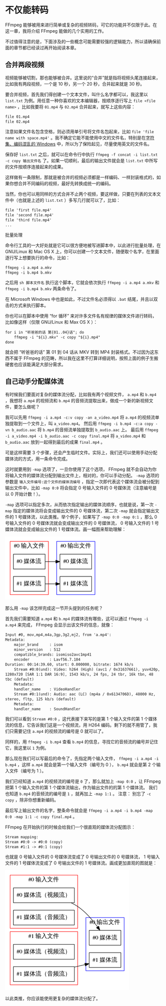 # 不仅能转码

FFmpeg 能够被用来进行简单或复杂的视频转码，可它的功能并不仅限于此。在这一章，我将介绍 FFmpeg 能做的几个实用的工作。

不过值得注意的是，下面涉及的一些概念可能需要较强的逻辑能力，所以请确保前面的章节都已经读过再开始阅读本章。

## 合并两段视频

视频能够被切割，那也能够被合并。这里说的“合并”就是指将视频头尾连接起来，比如我有两段视频，一个是 10 秒，另一个 20 秒，合并起来就是 30 秒。

要合并视频，首先我们得创建一个文本文件，叫什么名字都可以，我这里以 `list.txt` 为例。用任意一种你喜欢的文本编辑器，按顺序逐行写上 `file <file name>` ，比如我要将 `01.mp4` 与 `02.mp4` 合并起来，就写上这些内容：

    file 01.mp4
    file 02.mp4

注意如果文件名包含空格，则必须用单引号将文件名包起来，比如 `file 'file name with space.mp4'` 。我不确定它能不能使用中文的文件名，特别是在[字符集、编码混乱的 Windows](http://www.zhihu.com/question/20650946) 中，所以为了保险起见，尽量使用英文的文件名。

保存好 `list.txt` 之后，就可以在命令行中执行 `ffmpeg -f concat -i list.txt -c copy 输出文件名` 了。如果一切顺利，最后的输出文件就会是 `list.txt` 中所写的文件按顺序连接起来的成果。

这样做有一条限制，那就是被合并的视频必须都是一样编码、一样封装格式的，如果你想合并不同编码的视频，最好先转换成统一的编码。

当然，你也可以用同样的方式合并不止两个视频，要这样做，只要在列表的文本文件中（也就是上述的 `list.txt` ）多写几行就可以了，比如：

    file 'first file.mp4'
    file 'second file.mp4'
    file 'third file.mp4'
    ...

批量处理

命令行工具的一大好处就是它可以很方便地被写进脚本中，以此进行批量处理，在 GNU/Linux 和 Mac OS X 上，你可以创建一个文本文件，随便取个名字，在里面逐行写上想要执行的命令，比如：

    ffmpeg -i a.mp4 a.mkv
    ffmpeg -i b.mp4 b.mkv

之后用 `sh 脚本文件名` 执行这个脚本，它就会依次执行 `ffmpeg -i a.mp4 a.mkv` 和 `ffmpeg -i b.mp4 b.mkv` 两条命令了。

在 Microsoft Windows 中也是如此，不过文件名必须得以 `.bat` 结尾，并且以双击的方式来执行脚本。

你也可以在脚本中使用 “for 循环” 来对许多文件名有规律的媒体文件进行转码，比如像这样（仅限 GNU/Linux 和 Max OS X ）：

    for i in "听爸爸的话 第{01..04}话"; do
        ffmpeg -i "${i}.mkv" -c copy "${i}.mp4"
    done

就会把 “听爸爸的话” 第 01 到 04 话从 MKV 转到 MP4 封装格式。不过因为这东西不属于 FFmpeg 的范畴，所以我在这里不打算详细说明，按照上面的例子生搬硬套也应该能满足大部分需求。

## 自己动手分配媒体流

有时候我们要面对复杂的媒体流分配，比如我有两个视频文件， `a.mp4` 和 `b.mp4` ，我想将 `a.mp4` 的视频流和 `b.mp4` 的音频流提取出来，做成一个新的新视频文件，要怎么做呢？

我可以先用 `ffmpeg -i a.mp4 -c:v copy -an a_video.mp4` 将 `a.mp4` 的视频流单独提取到一个文件上，叫 `a_video.mp4`。
然后用 `ffmpeg -i b.mp4 -c:a copy -vn b_audio.aac` 将 `b.mp4` 的音频流单独提取到 `b_audio.aac` 上。
最后用 `ffmpeg -i a_video.mp4 -i b_audio.aac -c copy final.mp4` 将 `a_video.mp4` 和 `b_audio.aac` 放到一起得到最后的成果 `final.mp4` 。

可是这样需要 3 个步骤，还会产生临时文件。实际上，我们还可以使用手动分配媒体流的方式，用一条命令完成。

这时就要用到 `-map` 选项了，一旦你使用了这个选项， FFmpeg 就不会自动为你将输入文件的媒体流分配到输出文件上，相对的，你可以手动分配。 `-map` 选项的参数是 `输入文件编号:这个文件的媒体流编号` ，指定一次即代表这个媒体流会被分配到输出文件中，比如 `-map 0:0` 将会指定 0 号输入文件的 0 号媒体流（注意编号是以 0 开始计数！）。

`-map` 选项可以指定多次，从而依次指定输出的媒体流顺序，也就是说，第一次 `-map` 指定的媒体流将会变成输出文件的 0 号媒体流，第二次 `-map` 就会指定输出文件的 1 号媒体流，以此类推。举个例子，如果写了 `-map 0:0 -map 0:1` ，那么 0 号输入文件的 0 号媒体流就会变成输出文件的 0 号媒体流， 0 号输入文件的 1 号媒体流就会变成输出文件的 1 号媒体流。画一幅图来帮助理解：

![](image/Stream-map-simple.png)

那么用 `-map` 该怎样完成这一节开头提到的任务呢？

首先我们需要知道 `a.mp4` 和 `b.mp4` 的媒体流有哪些，这可以通过 `ffmpeg -i a.mp4` 来完成， FFmpeg 会显示出该文件的信息，就像：

    Input #0, mov,mp4,m4a,3gp,3g2,mj2, from 'a.mp4':
    Metadata:
        major_brand     : isom
        minor_version   : 512
        compatible_brands: isomiso2avc1mp41
        encoder         : Lavf56.7.104
    Duration: 00:14:39.60, start: 0.000000, bitrate: 1674 kb/s
        Stream #0:0(und): Video: h264 (High) (avc1 / 0x31637661), yuv420p, 1280x720 [SAR 1:1 DAR 16:9], 1543 kb/s, 24 fps, 24 tbr, 16k tbn, 48 tbc (default)
        Metadata:
        handler_name    : VideoHandler
        Stream #0:1(und): Audio: aac (LC) (mp4a / 0x6134706D), 48000 Hz, stereo, fltp, 125 kb/s (default)
        Metadata:
        handler_name    : SoundHandler

我们可以看到 `Stream #0:0` ，这代表接下来写的是第 1 个输入文件的第 1 个媒体流的信息，它告诉我们这是一个视频流，用 H264 编码。剩下的就不用管了，我们只需要记住 `a.mp4` 的视频流的编号是 0 就可以了。

同样的，用 `ffmpeg -i b.mp4` 查看 `b.mp4` 的信息，寻找它的音频流的编号并记住它，我这里以 `1` 为例。

那么现在我们可以写最后的命令了，先指定两个输入文件， `ffmpeg -i a.mp4 -i b.mp4` ，这样 `a.mp4` 就会是第一个输入文件（编号为 0 ）， `b.mp4` 就会是第 2 个输入文件（编号为 1 ）。

我们已经知道 `a.mp4` 的视频流的编号是 `0` 了，那么就加上 `-map 0:0` ，让 FFmpeg 把第 1 个输入文件的第 1 个媒体流输出，作为输出文件的的第 1 个媒体流。 我们也知道 `b.mp4` 的音频流的编号是 `1` ，就再加上 `-map 1:1` 。
注意： 别忘了 `-c copy` ，除非你想重新编码。

最后写上输出文件的名字，整条命令就会是 `ffmpeg -i a.mp4 -i b.mp4 -map 0:0 -map 1:1 -c copy final.mp4` 。

FFmpeg 在开始执行的时候会给我们一个很直观的媒体流分配图示：

    Stream mapping:
    Stream #0:0 -> #0:0 (copy)
    Stream #1:1 -> #0:1 (copy)

也就是 0 号输入文件的 0 号媒体流变成了 0 号输出文件的 0 号媒体流， 1 号输入文件的 1 号媒体流变成了 0 号输出文件的 1 号媒体流。画成更加直观的图就是：

![](image/Stream-map-selective.png)

以此类推，你应该能使用更复杂的媒体流分配了。 